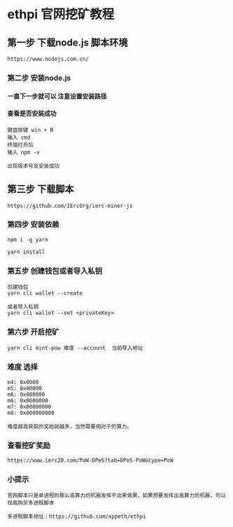 # ethpi 官网挖矿教程

## 第一步 下载node.js 脚本环境 
```
https://www.nodejs.com.cn/
```

### 第二步 安装node.js

#### 一直下一步就可以 注意设置安装路径

#### 查看是否安装成功
```
键盘按键 win + R 
输入 cmd
终端打开后
输入 npm -v

出现版本号及安装成功
```

## 第三步 下载脚本
```
https://github.com/IErcOrg/ierc-miner-js
```

### 第四步 安装依赖

```
npm i -g yarn

yarn install
```

### 第五步 创建钱包或者导入私钥

```
创建钱包
yarn cli wallet --create

或者导入私钥
yarn cli wallet --set <privateKey>

```

### 第六步 开启挖矿
```
yarn cli mint-pow 难度 --account  当前导入地址
```

### 难度 选择
```
m4: 0x0000
m5: 0x00000
m6: 0x000000
m6: 0x0000000
m7: 0x00000000
m8: 0x000000000

难度越高获取的奖励就越多，当然需要相对于的算力。
```

### 查看挖矿奖励
```
https://www.ierc20.com/PoW-DPoS?tab=DPoS-PoW&type=PoW
```

### 小提示
```
官网脚本只是单进程的那么高算力的机器发挥不出来效果，如果想要发挥出高算力的机器，可以找我购买多进程脚本

多进程脚本地址：https://github.com/xppeth/ethpi
```